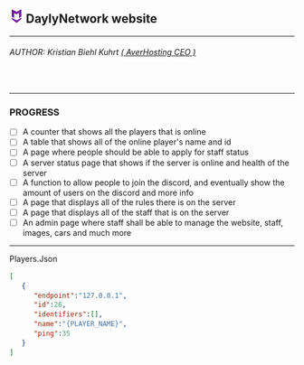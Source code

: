 ## ![](https://github.com/adam-p/markdown-here/raw/master/src/common/images/icon24.png "Logo Title Text 1")  DaylyNetwork website
------
###### AUTHOR: Kristian Biehl Kuhrt  [( AverHosting CEO )](https://averhosting.com "AverHosting")

<br>

------
### PROGRESS
- [ ] A counter that shows all the players that is online
- [ ] A table that shows all of the online player's name and id
- [ ] A page where people should be able to apply for staff status
- [ ] A server status page that shows if the server is online and health of the server
- [ ] A function to allow people to join the discord, and eventually show the amount of users on the discord and more info
- [ ] A page that displays all of the rules there is on the server
- [ ] A page that displays all of the staff that is on the server
- [ ] An admin page where staff shall be able to manage the website, staff, images, cars and much more 

-------

Players.Json
```json
[
   {
      "endpoint":"127.0.0.1",
      "id":26,
      "identifiers":[],
      "name":"{PLAYER_NAME}",
      "ping":35
   }
]
```

